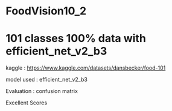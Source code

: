 # FoodVision10_2

# 101 classes 100% data with efficient_net_v2_b3  

kaggle : https://www.kaggle.com/datasets/dansbecker/food-101  

model used : efficient_net_v2_b3  

Evaluation : confusion matrix  

Excellent Scores
